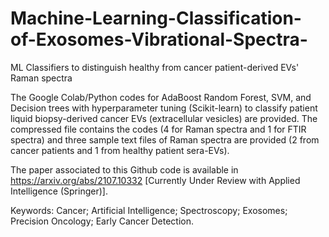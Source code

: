 # Machine-Learning-Classification-of-Exosomes-Vibrational-Spectra-
ML Classifiers to distinguish healthy from cancer patient-derived EVs' Raman spectra

The Google Colab/Python codes for AdaBoost Random Forest, SVM, and Decision trees with hyperparameter tuning (Scikit-learn) to classify
patient liquid biopsy-derived cancer EVs (extracellular vesicles) are provided. The compressed file contains the codes (4 for Raman spectra and 1 for FTIR spectra)
and three sample text files of Raman spectra are provided (2 from cancer patients and 1 from healthy patient sera-EVs).

The paper associated to this Github code is available in https://arxiv.org/abs/2107.10332 [Currently Under Review with Applied Intelligence (Springer)].

Keywords: Cancer; Artificial Intelligence; Spectroscopy; Exosomes; Precision Oncology; Early Cancer Detection.
